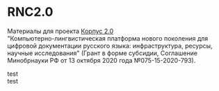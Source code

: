 # RNC2.0
Материалы для проекта [Корпус 2.0](https://www.hse.ru/news/384371563.html)  
"Компьютерно-лингвистическая платформа нового поколения для цифровой документации русского языка: инфраструктура, ресурсы, научные исследования" (Грант в форме субсидии, Соглашение Минобрнауки РФ от 13 октября 2020 года №075-15-2020-793).

test  
test
